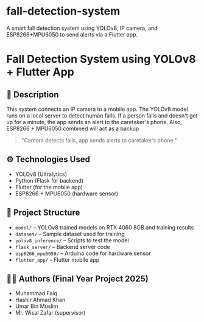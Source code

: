 # fall-detection-system
A smart fall detection system using YOLOv8, IP camera, and ESP8266+MPU6050 to send alerts via a Flutter app.
# Fall Detection System using YOLOv8 + Flutter App

## 📱 Description
This system connects an IP camera to a mobile app. The YOLOv8 model runs on a local server to detect human falls. If a person falls and doesn't get up for a minute, the app sends an alert to the caretaker's phone. Also, ESP8266 + MPU6050 combined will act as a backup 

> "Camera detects falls, app sends alerts to caretaker’s phone."

## ⚙️ Technologies Used
- YOLOv8 (Ultralytics)
- Python (Flask for backend)
- Flutter (for the mobile app)
- ESP8266 + MPU6050 (hardware sensor)

## 📂 Project Structure
- `model/` – YOLOv8 trained models on RTX 4060 8GB and training results
- `dataset/` – Sample dataset used for training
- `yolov8_inference/` – Scripts to test the model
- `flask_server/` – Backend server code
- `esp8266_mpu6050/` – Arduino code for hardware sensor
- `flutter_app/` – Flutter mobile app


## 👨‍💻 Authors (Final Year Project 2025)
- Muhammad Faiq
- Hashir Ahmad Khan
- Umar Bin Muslim
- Mr. Wisal Zafar (supervisor)

  
